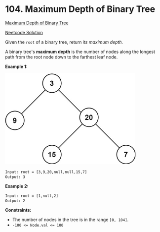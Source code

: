 # 104. Maximum Depth of Binary Tree

[Maximum Depth of Binary Tree](https://leetcode.com/problems/maximum-depth-of-binary-tree/description/)

[Neetcode Solution](https://www.youtube.com/watch?v=hTM3phVI6YQ&pp=ygUlbmVldGNvZGUgbWF4aW11bSBkZXB0aCBvZiBiaW5hcnkgdHJlZQ%3D%3D)

Given the `root` of a binary tree, return <em>its maximum depth.</em>

A binary tree's <b>maximum depth</b> is the number of nodes along the longest
path from the root node down to the farthest leaf node.

**Example 1:**

<img src="./maximum_depth_of_binary_tree.jpg" />

```
Input: root = [3,9,20,null,null,15,7]
Output: 3
```

**Example 2:**

```
Input: root = [1,null,2]
Output: 2
```

**Constraints:**

- The number of nodes in the tree is in the range `[0, 104]`.
- `-100 <= Node.val <= 100`
